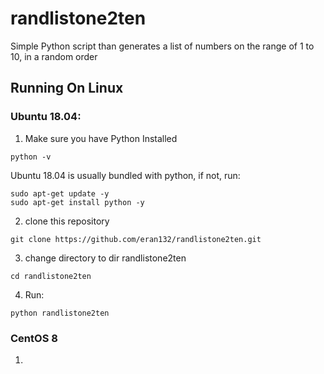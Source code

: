 # randlistone2ten
Simple Python script than generates a list of numbers on the range of 1 to 10, in a random order

## Running On Linux
### Ubuntu 18.04:
1. Make sure you have Python Installed
``` 
python -v
```
Ubuntu 18.04 is usually bundled with python, if not, run:
``` 
sudo apt-get update -y
sudo apt-get install python -y
``` 
2. clone this repository
```
git clone https://github.com/eran132/randlistone2ten.git
```
3. change directory to dir randlistone2ten
```
cd randlistone2ten
```
4. Run:
```
python randlistone2ten
```
### CentOS 8
1. 

